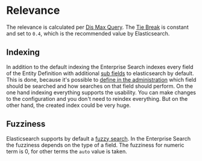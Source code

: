 # Relevance

The relevance is calculated per [Dis Max Query​](https://www.elastic.co/guide/en/elasticsearch/reference/6.8/query-dsl-dis-max-query.html). The [Tie Break](https://www.elastic.co/guide/en/elasticsearch/reference/current/query-dsl-multi-match-query.html#tie-breaker) is constant and set to `0.4`, which is the recommended value by Elasticsearch.

## Indexing

In addition to the default indexing the Enterprise Search indexes every field of the Entity Definition with additional [sub fields](field-config.md) to elasticsearch by default. This is done, because it's possible to [define in the administration](https://docs.shopware.com/en/shopware-6-en/enterprise-extensions/enterprise-search) which field should be searched and how searches on that field should perform. On the one hand indexing everything supports the usability. You can make changes to the configuration and you don't need to reindex everything. But on the other hand, the created index could be very huge.

## Fuzziness

Elasticsearch supports by default a [fuzzy search](https://www.elastic.co/guide/en/elasticsearch/reference/current/query-dsl-fuzzy-query.html). In the Enterprise Search the fuzziness depends on the type of a field. The fuzziness for numeric term is 0, for other terms the `auto` value is taken.
